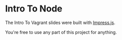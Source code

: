Intro To Node
============

The Intro To Vagrant slides were built with [Impress.js](https://github.com/bartaz/impress.js/).

You're free to use any part of this project for anything.
